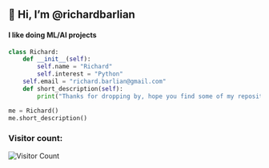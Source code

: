 ## 👋 Hi, I’m @richardbarlian
#### I like doing ML/AI projects
```python
class Richard:
    def __init__(self):
        self.name = "Richard"
        self.interest = "Python"
	self.email = "richard.barlian@gmail.com"
    def short_description(self):
        print("Thanks for dropping by, hope you find some of my repositories interesting.")

me = Richard()
me.short_description()
```

<!---
richardbarlian/richardbarlian is a ✨ special ✨ repository because its `README.md` (this file) appears on your GitHub profile.
You can click the Preview link to take a look at your changes.
--->

### Visitor count:
![Visitor Count](https://profile-counter.glitch.me/{richardbarlian/count.svg)
